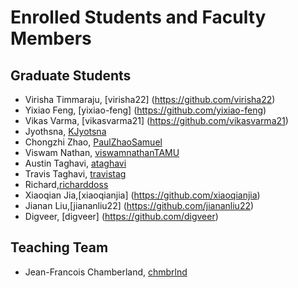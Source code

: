 # Enrolled Students and Faculty Members


## Graduate Students
* Virisha Timmaraju, [virisha22] (https://github.com/virisha22)
* Yixiao Feng, [yixiao-feng] (https://github.com/yixiao-feng)
* Vikas Varma, [vikasvarma21] (https://github.com/vikasvarma21)
* Jyothsna, [KJyotsna](https://github.com/KJyotsna)
* Chongzhi Zhao, [PaulZhaoSamuel](https://github.com/PaulZhaoSamuel)
* Viswam Nathan, [viswamnathanTAMU](https://github.com/viswamnathanTAMU)
* Austin Taghavi, [ataghavi](https://github.com/ATaghavi)
* Travis Taghavi, [travistag](https://github.com/travistag)
* Richard,[richarddoss](https://github.com/richarddoss)
* Xiaoqian Jia,[xiaoqianjia] (https://github.com/xiaoqianjia)
* Jianan Liu,[jiananliu22] (https://github.com/jiananliu22)
* Digveer, [digveer] (https://github.com/digveer)
## Teaching Team

* Jean-Francois Chamberland, [chmbrlnd](https://github.com/chmbrlnd)

